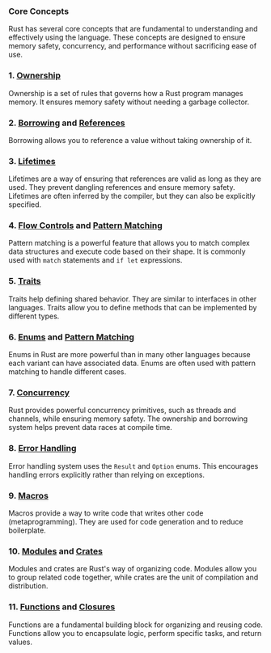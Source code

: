 ### Core Concepts

Rust has several core concepts that are fundamental to understanding and effectively using the language. These concepts are designed to ensure memory safety, concurrency, and performance without sacrificing ease of use.

### 1. [Ownership](./ownership.md)

Ownership is a set of rules that governs how a Rust program manages memory. It ensures memory safety without needing a garbage collector.

### 2. [Borrowing](./borrow.md) and [References](./reference.md)

Borrowing allows you to reference a value without taking ownership of it.

### 3. [Lifetimes](./lifetime.md)

Lifetimes are a way of ensuring that references are valid as long as they are used. They prevent dangling references and ensure memory safety. Lifetimes are often inferred by the compiler, but they can also be explicitly specified.

### 4. [Flow Controls](./flow-control.md) and [Pattern Matching](./pattern-matching.md)

Pattern matching is a powerful feature that allows you to match complex data structures and execute code based on their shape. It is commonly used with `match` statements and `if let` expressions.

### 5. [Traits](../types/trait.md)

Traits help defining shared behavior. They are similar to interfaces in other languages. Traits allow you to define methods that can be implemented by different types.

### 6. [Enums](../types/enum.md) and [Pattern Matching](./pattern-matching.md)

Enums in Rust are more powerful than in many other languages because each variant can have associated data. Enums are often used with pattern matching to handle different cases.

### 7. [Concurrency](./concurency.md)

Rust provides powerful concurrency primitives, such as threads and channels, while ensuring memory safety. The ownership and borrowing system helps prevent data races at compile time.

### 8. [Error Handling](./error-handling.md)

Error handling system uses the `Result` and `Option` enums. This encourages handling errors explicitly rather than relying on exceptions.

### 9. [Macros](./macro.md)

Macros provide a way to write code that writes other code (metaprogramming). They are used for code generation and to reduce boilerplate.

### 10. [Modules](./module.md) and [Crates](./crate.md)

Modules and crates are Rust's way of organizing code. Modules allow you to group related code together, while crates are the unit of compilation and distribution.

### 11. [Functions](./function.md) and [Closures](./closure.md)

Functions are a fundamental building block for organizing and reusing code. Functions allow you to encapsulate logic, perform specific tasks, and return values.